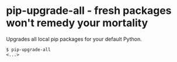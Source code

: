 pip-upgrade-all - fresh packages won't remedy your mortality
============================================================
Upgrades all local pip packages for your default Python.

```
$ pip-upgrade-all
<...>
```
